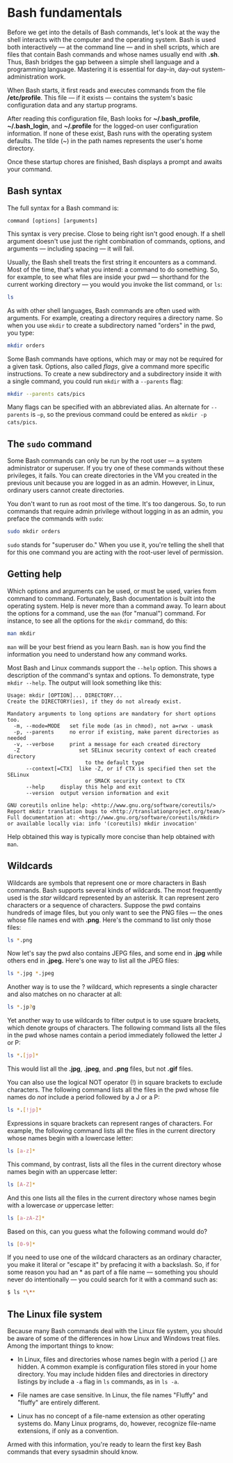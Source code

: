 # Bash fundamentals

Before we get into the details of Bash commands, let's look at the way the shell interacts with the computer and the operating system. Bash is used both interactively — at the command line — and in shell scripts, which are files that contain Bash commands and whose names usually end with **.sh**. Thus, Bash bridges the gap between a simple shell language and a programming language. Mastering it is essential for day-in, day-out system-administration work.

When Bash starts, it first reads and executes commands from the file **/etc/profile**. This file — if it exists — contains the system's basic configuration data and any startup programs.

After reading this configuration file, Bash looks for **~/.bash_profile**, **~/.bash_login**, and **~/.profile** for the logged-on user configuration information. If none of these exist, Bash runs with the operating system defaults. The tilde (~) in the path names represents the user's home directory.

Once these startup chores are finished, Bash displays a prompt and awaits your command.

## Bash syntax

The full syntax for a Bash command is:

```
command [options] [arguments]
```

This syntax is very precise. Close to being right isn't good enough. If a shell argument doesn't use just the right combination of commands, options, and arguments — including spacing — it will fail. 

Usually, the Bash shell treats the first string it encounters as a command. Most of the time, that's what you intend: a command to do something. So, for example, to see what files are inside your pwd — shorthand for the current working directory — you would you invoke the list command, or `ls`: 

```bash
ls
```
 
As with other shell languages, Bash commands are often used with arguments. For example, creating a directory requires a directory name. So when you use `mkdir` to create a subdirectory named "orders" in the pwd, you type:

```bash
mkdir orders
```

Some Bash commands have options, which may or may not be required for a given task. Options, also called *flags*, give a command more specific instructions. To create a new subdirectory and a subdirectory inside it with a single command, you could run `mkdir` with a `--parents` flag:

```bash
mkdir --parents cats/pics
```

Many flags can be specified with an abbreviated alias. An alternate for `--parents` is `–p`, so the previous command could be entered as `mkdir -p cats/pics`.

## The `sudo` command

Some Bash commands can only be run by the root user — a system administrator or superuser. If you try one of these commands without these privileges, it fails. You can create directories in the VM you created in the previous unit because you are logged in as an admin. However, in Linux, ordinary users cannot create directories.

You don't want to run as root most of the time. It's too dangerous. So, to run commands that require admin privilege without logging in as an admin, you preface the commands with `sudo`:

```bash
sudo mkdir orders
```

`sudo` stands for "superuser do." When you use it, you're telling the shell that for this one command you are acting with the root-user level of permission.

## Getting help

Which options and arguments can be used, or must be used, varies from command to command. Fortunately, Bash documentation is built into the operating system. Help is never more than a command away. To learn about the options for a command, use the `man` (for "manual") command. For instance, to see all the options for the `mkdir` command, do this:

```bash
man mkdir
```

`man` will be your best friend as you learn Bash. `man` is how you find the information you need to understand how any command works.

Most Bash and Linux commands support the `--help` option. This shows a description of the command's syntax and options. To demonstrate, type `mkdir --help`. The output will look something like this:

```
Usage: mkdir [OPTION]... DIRECTORY...
Create the DIRECTORY(ies), if they do not already exist.

Mandatory arguments to long options are mandatory for short options too.
  -m, --mode=MODE   set file mode (as in chmod), not a=rwx - umask
  -p, --parents     no error if existing, make parent directories as needed
  -v, --verbose     print a message for each created directory
  -Z                   set SELinux security context of each created directory
                         to the default type
      --context[=CTX]  like -Z, or if CTX is specified then set the SELinux
                         or SMACK security context to CTX
      --help     display this help and exit
      --version  output version information and exit

GNU coreutils online help: <http://www.gnu.org/software/coreutils/>
Report mkdir translation bugs to <http://translationproject.org/team/>
Full documentation at: <http://www.gnu.org/software/coreutils/mkdir>
or available locally via: info '(coreutils) mkdir invocation'
```

Help obtained this way is typically more concise than help obtained with `man`. 

## Wildcards

Wildcards are symbols that represent one or more characters in Bash commands.  Bash supports several kinds of wildcards. The most frequently used is the *star* wildcard represented by an asterisk. It can represent zero characters or a sequence of characters. Suppose the pwd contains hundreds of image files, but you only want to see the PNG files — the ones whose file names end with **.png**. Here's the command to list only those files:

```bash
ls *.png
```

Now let's say the pwd also contains JEPG files, and some end in **.jpg** while others end in **.jpeg.** Here's one way to list all the JPEG files:

```bash
ls *.jpg *.jpeg
```

Another way is to use the ? wildcard, which represents a single character and also matches on no character at all:

```bash
ls *.jp?g
```

Yet another way to use wildcards to filter output is to use square brackets, which denote groups of characters. The following command lists all the files in the pwd whose names contain a period immediately followed the letter J or P:

```bash
ls *.[jp]*
```

This would list all the **.jpg**, **.jpeg**, and **.png** files, but not **.gif** files.


You can also use the logical NOT operator (!) in square brackets to exclude characters. The following command lists all the files in the pwd whose file names do *not* include a period followed by a J or a P:

```bash
ls *.[!jp]*
```

Expressions in square brackets can represent ranges of characters. For example, the following command lists all the files in the current directory whose names begin with a lowercase letter:

```bash
ls [a-z]*
```

This command, by contrast, lists all the files in the current directory whose names begin with an uppercase letter:

```bash
ls [A-Z]*
```

And this one lists all the files in the current directory whose names begin with a lowercase *or* uppercase letter:

```bash
ls [a-zA-Z]*
```

Based on this, can you guess what the following command would do?

```bash
ls [0-9]*
```

If you need to use one of the wildcard characters as an ordinary character, you make it literal or "escape it" by prefacing it with a backslash. So, if for some reason you had an * as part of a file name — something you should never do intentionally — you could search for it with a command such as:

```bash
$ ls *\**
```

## The Linux file system

Because many Bash commands deal with the Linux file system, you should be aware of some of the differences in how Linux and Windows treat files. Among the important things to know:

- In Linux, files and directories whose names begin with a period (.) are hidden. A common example is configuration files stored in your home directory. You may include hidden files and directories in directory listings by include a `-a` flag in `ls` commands, as in `ls -a`.

- File names are case sensitive. In Linux, the file names "Fluffy" and "fluffy" are entirely different.

- Linux has no concept of a file-name extension as other operating systems do. Many Linux programs, do, however, recognize file-name extensions, if only as a convention.

Armed with this information, you're ready to learn the first key Bash commands that every sysadmin should know.





